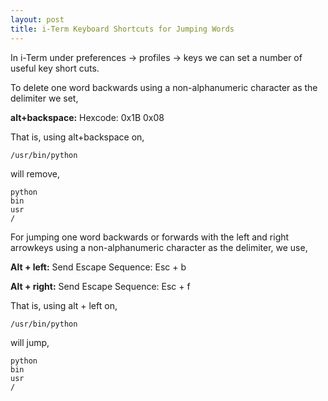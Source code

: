 ```yaml
---
layout: post
title: i-Term Keyboard Shortcuts for Jumping Words 
---
```

In i-Term under preferences -> profiles -> keys we can set a number of useful key short cuts. 

To delete one word backwards using a non-alphanumeric character as the delimiter we set,

**alt+backspace:** Hexcode: 0x1B 0x08

That is, using alt+backspace on,

    /usr/bin/python

will remove,
    
    python
    bin
    usr
    /

For jumping one word backwards or forwards with the left and right arrowkeys  using a non-alphanumeric character as the delimiter, we use, 

**Alt + left:** Send Escape Sequence: Esc + b

**Alt + right:** Send Escape Sequence: Esc + f

That is, using alt + left on,

    /usr/bin/python

will jump,
    
    python
    bin
    usr
    /